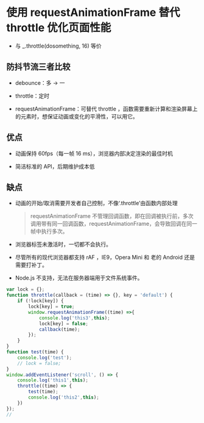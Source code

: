 # 使用 requestAnimationFrame 替代 throttle 优化页面性能

- 与 _.throttle(dosomething, 16) 等价

## 防抖节流三者比较

- debounce：多 -> 一

- throttle：定时

- requestAnimationFrame：可替代 throttle ，函数需要重新计算和渲染屏幕上的元素时，想保证动画或变化的平滑性，可以用它。

## 优点

- 动画保持 60fps（每一帧 16 ms），浏览器内部决定渲染的最佳时机

- 简洁标准的 API，后期维护成本低

## 缺点

- 动画的开始/取消需要开发者自己控制，不像‘.throttle’由函数内部处理
  > requestAnimationFrame 不管理回调函数，即在回调被执行前，多次调用带有同一回调函数，requestAnimationFrame，会导致回调在同一帧中执行多次。

- 浏览器标签未激活时，一切都不会执行。

- 尽管所有的现代浏览器都支持 rAF ，IE9，Opera Mini 和 老的 Android 还是需要打补丁。

- Node.js 不支持，无法在服务器端用于文件系统事件。

```js
var lock = {};
function throttle(callback = (time) => {}, key = 'default') {
    if (!lock[key]) {
        lock[key] = true;
        window.requestAnimationFrame((time) =>{
            console.log('this3',this);
            lock[key] = false;
            callback(time);
        });
    }
}
function test(time) {
    console.log('test');
    // lock = false;
}
window.addEventListener('scroll', () => {
    console.log('this1',this);
    throttle((time) => {
        test(time);
        console.log('this2',this);
    })
});
//
```